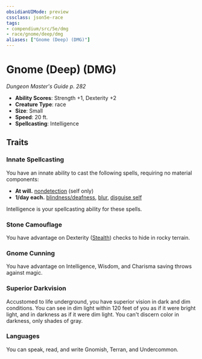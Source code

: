 ```yaml
---
obsidianUIMode: preview
cssclass: json5e-race
tags:
- compendium/src/5e/dmg
- race/gnome/deep/dmg
aliases: ["Gnome (Deep) (DMG)"]
---
```


# Gnome (Deep) (DMG)
*Dungeon Master's Guide p. 282*

- **Ability Scores**: Strength +1, Dexterity +2
- **Creature Type**: race
- **Size**: Small
- **Speed**: 20 ft.
- **Spellcasting**: Intelligence


## Traits

### Innate Spellcasting

You have an innate ability to cast the following spells, requiring no material components:

- **At will.** [nondetection](../spells/nondetection.md#) (self only)  
- **1/day each.** [blindness/deafness](../spells/blindness-deafness.md#), [blur](../spells/blur.md#), [disguise self](../spells/disguise-self.md#)  

Intelligence is your spellcasting ability for these spells.

### Stone Camouflage

You have advantage on Dexterity ([Stealth](../../5e-rules/skills.md##Stealth)) checks to hide in rocky terrain.

### Gnome Cunning

You have advantage on Intelligence, Wisdom, and Charisma saving throws against magic.

### Superior Darkvision

Accustomed to life underground, you have superior vision in dark and dim conditions. You can see in dim light within 120 feet of you as if it were bright light, and in darkness as if it were dim light. You can't discern color in darkness, only shades of gray.

### Languages

You can speak, read, and write Gnomish, Terran, and Undercommon.